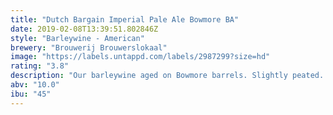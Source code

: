 ```yaml
---
title: "Dutch Bargain Imperial Pale Ale Bowmore BA"
date: 2019-02-08T13:39:51.802846Z
style: "Barleywine - American"
brewery: "Brouwerij Brouwerslokaal"
image: "https://labels.untappd.com/labels/2987299?size=hd"
rating: "3.8"
description: "Our barleywine aged on Bowmore barrels. Slightly peated. "
abv: "10.0"
ibu: "45"
---
```

